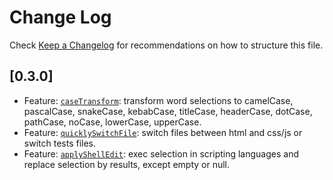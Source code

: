 # Change Log

Check [Keep a Changelog](http://keepachangelog.com/) for recommendations on how to structure this file.

## [0.3.0]

- Feature: [`caseTransform`](./src/caseTransform.ts): transform word selections to camelCase, pascalCase, snakeCase, kebabCase, titleCase, headerCase, dotCase, pathCase, noCase, lowerCase, upperCase.
- Feature: [`quicklySwitchFile`](./src/quicklySwitchFile.ts): switch files between html and css/js or switch tests files.
- Feature: [`applyShellEdit`](./src/applyShellEdit.ts): exec selection in scripting languages and replace selection by results, except empty or null.
